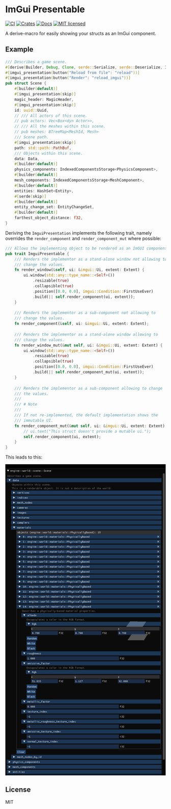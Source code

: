 # ImGui Presentable

[![CI](https://github.com/vityafx/imgui_presentable/actions/workflows/ci.yml/badge.svg)](https://github.com/vityafx/imgui_presentable/actions/workflows/ci.yml)
[![Crates](https://img.shields.io/crates/v/imgui_presentable.svg)](https://crates.io/crates/imgui_presentable)
[![Docs](https://docs.rs/imgui_presentable/badge.svg)](https://docs.rs/imgui_presentable)
[![MIT licensed](https://img.shields.io/badge/license-MIT-blue.svg)](./LICENSE)

A derive-macro for easily showing your structs as an ImGui component.

## Example

```rust
/// Describes a game scene.
#[derive(Builder, Debug, Clone, serde::Serialize, serde::Deserialize, ImguiPresentation)]
#[imgui_presentation(button("Reload from file": "reload"))]
#[imgui_presentation(button("Render": "reload_imgui"))]
pub struct Scene {
    #[builder(default)]
    #[imgui_presentation(skip)]
    magic_header: MagicHeader,
    #[imgui_presentation(skip)]
    id: uuid::Uuid,
    // /// All actors of this scene.
    // pub actors: Vec<Box<dyn Actor>>,
    // /// All the meshes within this scene.
    // pub meshes: BTreeMap<MeshId, Mesh>
    /// Scene path.
    #[imgui_presentation(skip)]
    path: std::path::PathBuf,
    /// Objects within this scene.
    data: Data,
    #[builder(default)]
    physics_components: IndexedComponentsStorage<PhysicsComponent>,
    #[builder(default)]
    mesh_components: IndexedComponentsStorage<MeshComponent>,
    #[builder(default)]
    entities: HashSet<Entity>,
    #[serde(skip)]
    #[builder(default)]
    entity_change_set: EntityChangeSet,
    #[builder(default)]
    farthest_object_distance: f32,
}
```
Deriving the `ImguiPresentation` implements the following trait, namely overrides the `render_component` and `render_component_mut` where possible:

```rust
/// Allows the implementing object to be rendered as an ImGUI component.
pub trait ImguiPresentable {
    /// Renders the implementor as a stand-alone window not allowing to
    /// change the values.
    fn render_window(&self, ui: &imgui::Ui, extent: Extent) {
        ui.window(std::any::type_name::<Self>())
            .resizable(true)
            .collapsible(true)
            .position([0.0, 0.0], imgui::Condition::FirstUseEver)
            .build(|| self.render_component(ui, extent));
    }

    /// Renders the implementor as a sub-component not allowing to
    /// change the values.
    fn render_component(&self, ui: &imgui::Ui, extent: Extent);

    /// Renders the implementor as a stand-alone window allowing to
    /// change the values.
    fn render_window_mut(&mut self, ui: &imgui::Ui, extent: Extent) {
        ui.window(std::any::type_name::<Self>())
            .resizable(true)
            .collapsible(true)
            .position([0.0, 0.0], imgui::Condition::FirstUseEver)
            .build(|| self.render_component_mut(ui, extent));
    }

    /// Renders the implementor as a sub-component allowing to change
    /// the values.
    ///
    /// # Note
    ///
    /// If not re-implemented, the default implementation shows the
    /// immutable UI.
    fn render_component_mut(&mut self, ui: &imgui::Ui, extent: Extent) {
        // ui.text("This struct doesn't provide a mutable ui.");
        self.render_component(ui, extent);
    }
}
```

This leads to this:

![Image](screenshot.png "The Scene struct is shown in ImGui")

## License

MIT
